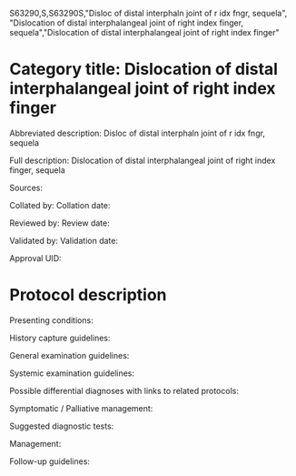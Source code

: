 S63290,S,S63290S,"Disloc of distal interphaln joint of r idx fngr, sequela", "Dislocation of distal interphalangeal joint of right index finger, sequela","Dislocation of distal interphalangeal joint of right index finger"
# Category title: Dislocation of distal interphalangeal joint of right index finger

Abbreviated description: Disloc of distal interphaln joint of r idx fngr, sequela

Full description: Dislocation of distal interphalangeal joint of right index finger, sequela

Sources:

Collated by:
Collation date:

Reviewed by:
Review date:

Validated by:
Validation date:

Approval UID:

# Protocol description

Presenting conditions:

History capture guidelines:

General examination guidelines:

Systemic examination guidelines:

Possible differential diagnoses with links to related protocols:

Symptomatic / Palliative management:

Suggested diagnostic tests:

Management:

Follow-up guidelines:
